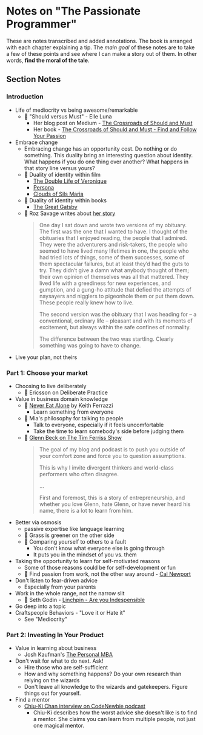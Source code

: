 # Notes on "The Passionate Programmer"

These are notes transcribed and added annotations.
The book is arranged with each chapter explaining a tip.
The *main goal* of these notes are to take a few of these points and see
where I can make a story out of them.
In other words, **find the moral of the tale**.

## Section Notes

### Introduction

- Life of mediocrity vs being awesome/remarkable
  - :bookmark_tabs: "Should versus Must" - Elle Luna
    - Her blog post on Medium - [The Crossroads of Should and Must](https://medium.com/@elleluna/the-crossroads-of-should-and-must-90c75eb7c5b0#.8pml7ywg3)
    - Her book - [The Crossroads of Should and Must - Find and Follow Your Passion](http://www.goodreads.com/book/show/22859551-the-crossroads-of-should-and-must)
- Embrace change
  - Embracing change has an opportunity cost. Do nothing or do something.
    This duality bring an interesting question about identity.
    What happens if you do one thing over another?
    What happens in that story line versus yours?
  - :bookmark_tabs:  Duality of identity within film
    - [The Double Life of Veronique](http://letterboxd.com/film/the-double-life-of-veronique/)
    - [Persona](http://letterboxd.com/film/persona/)
    - [Clouds of Sils Maria](http://letterboxd.com/film/clouds-of-sils-maria/)
  - :bookmark_tabs:  Duality of identity within books
    - [The Great Gatsby](https://www.goodreads.com/book/show/4671.The_Great_Gatsby)
  - :bookmark_tabs: Roz Savage writes about [her story](http://www.rozsavage.com/contents/rozs-story/)
    > One day I sat down and wrote two versions of my obituary.
    > The first was the one that I wanted to have.
    > I thought of the obituaries that I enjoyed reading,
    > the people that I admired.
    > They were the adventurers and risk-takers,
    > the people who seemed to have lived many lifetimes in one,
    > the people who had tried lots of things, some of them successes,
    > some of them spectacular failures, but at least they’d had the guts to try.
    > They didn’t give a damn what anybody thought of them;
    > their own opinion of themselves was all that mattered.
    > They lived life with a greediness for new experiences, and gumption,
    > and a gung-ho attitude that defied the attempts of naysayers
    > and nigglers to pigeonhole them or put them down.
    > These people really knew how to live.
    >
    > The second version was the obituary that I was heading for
    > – a conventional, ordinary life – pleasant and with its moments of excitement,
    > but always within the safe confines of normality.
    >
    > The difference between the two was startling.
    > Clearly something was going to have to change.
- Live your plan, not theirs

### Part 1: Choose your market

- Choosing to live deliberately
  - :bookmark_tabs:  Ericsson on Deliberate Practice
- Value in business domain knowledge
  - :bookmark_tabs:
    [Never Eat Alone](https://www.goodreads.com/book/show/84699.Never_Eat_Alone)
    by Keith Ferrazzi
    - Learn something from everyone
  - :bookmark_tabs:  Mia's philosophy for talking to people
    - Talk to everyone, especially if it feels uncomfortable
    - Take the time to learn somebody's side before judging them
  - :bookmark_tabs: [Glenn Beck on The Tim Ferriss Show](http://fourhourworkweek.com/2015/04/06/glenn-beck/)
    > The goal of my blog and podcast is to push you outside of your comfort zone
    > and force you to question assumptions.
    >
    > This is why I invite divergent thinkers and world-class performers
    > who often disagree.
    >
    > ...
    >
    > First and foremost, this is a story of entrepreneurship,
    > and whether you love Glenn, hate Glenn, or have never heard his name,
    > there is a lot to learn from him.
- Better via osmosis
  - passive expertise like language learning
  - :no_entry_sign: Grass is greener on the other side
  - :no_entry_sign: Comparing yourself to others to a fault
    - You don't know what everyone else is going through
    - It puts you in the mindset of you vs. them
- Taking the opportunity to learn for self-motivated reasons
  - Some of those reasons could be for self-development or fun
  - :bookmark_tabs: Find passion from work, not the other way around - [Cal Newport](https://www.goodreads.com/book/show/13525945-so-good-they-can-t-ignore-you)
- Don't listen to fear-driven advice
  - Especially from your parents
- Work in the whole range, not the narrow slit
  - :bookmark_tabs: Seth Godin - [Linchpin - Are you Indespensible](https://www.goodreads.com/book/show/7155145-linchpin)
- Go deep into a topic
- Craftspeople Behaviors - "Love it or Hate it"
  - See "Mediocrity"

### Part 2: Investing In Your Product

- Value in learning about business
  - Josh Kaufman's [The Personal MBA](https://www.goodreads.com/book/show/9512985-the-personal-mba)
- Don't wait for what to do next. Ask!
  - Hire those who are self-sufficient
  - How and why something happens? Do your own research than relying on the wizards
  - Don't leave all knowledge to the wizards and gatekeepers. 
    Figure things out for yourself.
- Find a mentor
  - [Chiu-Ki Chan interview on CodeNewbie podcast](http://www.codenewbie.org/podcast/technically-speaking)
    - Chiu-Ki describes how the worst advice she doesn't like is to find a mentor.
      She claims you can learn from multiple people,
      not just one magical mentor.
